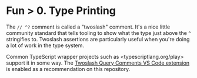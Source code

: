 # Fun > 0. Type Printing

The `// ^?` comment is called a "twoslash" comment.
It's a nice little community standard that tells tooling to show what the type just above the `^` stringifies to.
Twoslash assertions are particularly useful when you're doing a lot of work in the type system.

Common TypeScript wrapper projects such as <typescriptlang.org/play> support it in some way.
The [Twoslash Query Comments VS Code extension](https://marketplace.visualstudio.com/items?itemName=Orta.vscode-twoslash-queries) is enabled as a recommendation on this repository.
